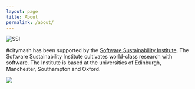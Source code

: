 ```yaml
---
layout: page
title: About
permalink: /about/
---
```


![SSI](http://www.software.ac.uk/attach/SSILogo4Citations.png "ssi")

\#citymash has been supported by the [Software Sustainability Institute](http://www.software.ac.uk/). The Software Sustainability Institute cultivates world-class research with software. The Institute is based at the universities of Edinburgh, Manchester, Southampton and Oxford.

![](https://epriego.files.wordpress.com/2014/12/2013-02-13-19-28-46.jpg?w=300&h=225)


